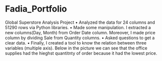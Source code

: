 # Fadia_Portfolio
Global Superstore Analysis Project 
•	Analyzed the data for 24 columns and 51290 rows via Python libraries. 
•	Made some manipulation. I extracted a new columns(Day, Month) from Order Date column. Moreover, I made price column by dividing Sale from Quantity columns.
•	Asked questions to get a clear data.
•	Finally, I created a tool to know the relation between three variables (multiple axis). Below in the
picture we can see that the office supplies had the hieghst quantitnty of order because it
had the lowest price.
